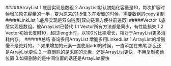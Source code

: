 #####ArrayList
    1.底层实现是数组
    2.ArrayList默认初始化容量是10，每次扩容时候增加原先容量的一半，变为原来的1.5倍
    3.在增删的时候，需要数组的copy复制
#####LinkList
    1.底层实现是双向链表[双向链表方便往前遍历]
#####Vector
    1.底层实现是数组，被ArrayList已替代
        1.1 Vector所有方法都是同步，有性能损失
        1.2 Vector初始长度时10，超过length时，以100%比率增长，相对于ArrayList更多消耗内存。
######总结
    查询多用ArrayList 增删多用LinkedList
    1.ArrayList的增删慢不是绝对的，
        1.如果增加的元素一直使用add的时候，一直添加在末尾 那么还是ArrayList更快
        2.一直删除的是末尾的元素，还是ArrayList更快，不用复制移动位置
        3.如果删除的是中间位置的话还是ArrayList要快
